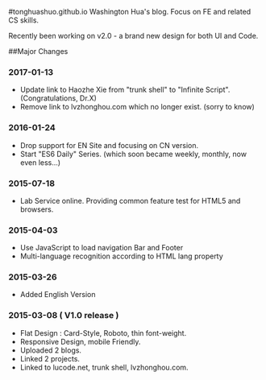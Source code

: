 #tonghuashuo.github.io
Washington Hua's blog. Focus on FE and related CS skills. 

Recently been working on v2.0 - a brand new design for both UI and Code.


##Major Changes

### 2017-01-13
- Update link to Haozhe Xie from "trunk shell" to "Infinite Script". (Congratulations, Dr.X)
- Remove link to lvzhonghou.com which no longer exist. (sorry to know)

### 2016-01-24
- Drop support for EN Site and focusing on CN version.
- Start "ES6 Daily" Series. (which soon became weekly, monthly, now even less...)

### 2015-07-18
- Lab Service online. Providing common feature test for HTML5 and browsers.

### 2015-04-03
- Use JavaScript to load navigation Bar and Footer
- Multi-language recognition according to HTML lang property

### 2015-03-26
- Added English Version

### 2015-03-08 ( V1.0 release )
- Flat Design : Card-Style, Roboto, thin font-weight.
- Responsive Design, mobile Friendly.
- Uploaded 2 blogs.
- Linked 2 projects.
- Linked to lucode.net, trunk shell, lvzhonghou.com.
